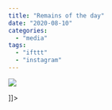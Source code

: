 ```yaml
---
title: "Remains of the day"
date: "2020-08-10"
categories: 
  - "media"
tags: 
  - "ifttt"
  - "instagram"
---
```


![](images/Mathew_Ingram_on_Instagram_“Remains_of_the_day”.png)

\]\]>
